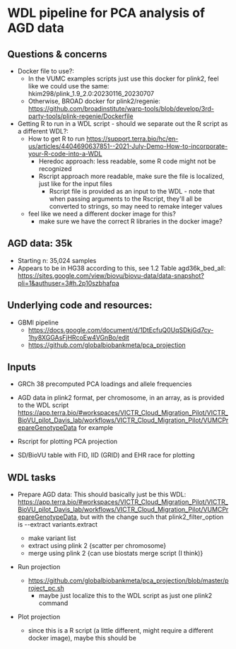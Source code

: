 # WDL pipeline for PCA analysis of AGD data 

## Questions & concerns 

- Docker file to use?:
    - In the VUMC examples scripts just use this docker for plink2, feel like we could use the same: hkim298/plink_1.9_2.0:20230116_20230707
    - Otherwise, BROAD docker for plink2/regenie: https://github.com/broadinstitute/warp-tools/blob/develop/3rd-party-tools/plink-regenie/Dockerfile
- Getting R to run in a WDL script - should we separate out the R script as a different WDL?: 
    - How to get R to run https://support.terra.bio/hc/en-us/articles/4404690637851--2021-July-Demo-How-to-incorporate-your-R-code-into-a-WDL 
         - Heredoc approach: less readable, some R code might not be recognized 
         - Rscript approach more readable, make sure the file is localized, just like for the input files 
            - Rscript file is provided as an input to the WDL 
                    - note that when passing arguments to the Rscript, they'll all be converted to strings, so may need to remake integer values 
    - feel like we need a different docker image for this? 
        - make sure we have the correct R libraries in the docker image? 
    

## AGD data: 35k

- Starting n: 35,024 samples
- Appears to be in HG38 according to this, see 1.2 Table agd36k_bed_all: https://sites.google.com/view/biovu/biovu-data/data-snapshot?pli=1&authuser=3#h.2p10szbhafpa

## Underlying code and resources: 

- GBMI pipeline 
    - https://docs.google.com/document/d/1DtEcfuQ0UqSDkjGd7cy-1hy8XGGAsFjHRcoEw4VGnBo/edit
    - https://github.com/globalbiobankmeta/pca_projection


## Inputs 

- GRCh 38 precomputed PCA loadings and allele frequencies 
- AGD data in plink2 format, per chromosome, in an array, as is provided to the WDL script https://app.terra.bio/#workspaces/VICTR_Cloud_Migration_Pilot/VICTR_BioVU_pilot_Davis_lab/workflows/VICTR_Cloud_Migration_Pilot/VUMCPrepareGenotypeData for example 

- Rscript for plotting PCA projection
- SD/BioVU table with FID, IID (GRID) and EHR race for plotting 


## WDL tasks

- Prepare AGD data: This should basically just be this WDL: https://app.terra.bio/#workspaces/VICTR_Cloud_Migration_Pilot/VICTR_BioVU_pilot_Davis_lab/workflows/VICTR_Cloud_Migration_Pilot/VUMCPrepareGenotypeData, but with the change such that plink2_filter_option is --extract variants.extract 
    - make variant list 
    - extract using plink 2 {scatter per chromosome}
    - merge using plink 2 {can use biostats merge script (I think)}

- Run projection 
    - https://github.com/globalbiobankmeta/pca_projection/blob/master/project_pc.sh
        - maybe just localize this to the WDL script as just one plink2 command 

- Plot projection 
    - since this is a R script (a little different, might require a different docker image), maybe this should be 
